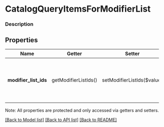 # CatalogQueryItemsForModifierList

### Description



## Properties
Name | Getter | Setter | Type | Description | Notes
------------ | ------------- | ------------- | ------------- | ------------- | -------------
**modifier_list_ids** | getModifierListIds() | setModifierListIds($value) | **string[]** | A set of &#x60;CatalogModifierList](#type-catalogmodifierlist) IDs to be used to find associated [CatalogItem&#x60;s. | 

Note: All properties are protected and only accessed via getters and setters.

[[Back to Model list]](../../README.md#documentation-for-models) [[Back to API list]](../../README.md#documentation-for-api-endpoints) [[Back to README]](../../README.md)

